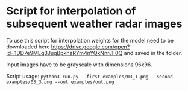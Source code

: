 # Script for interpolation of subsequent weather radar images

To use this script for interpolation weights for the model need to be downloaded here https://drive.google.com/open?id=1DD7e9MEq3JuqBpkhzRYm4nYQkNnrJF0Q and saved in the folder.

Input images have to be grayscale with dimensions 96x96.

Script usage:
```python3 run.py --first examples/03_1.png --second examples/03_3.png --out examples/out.png```
